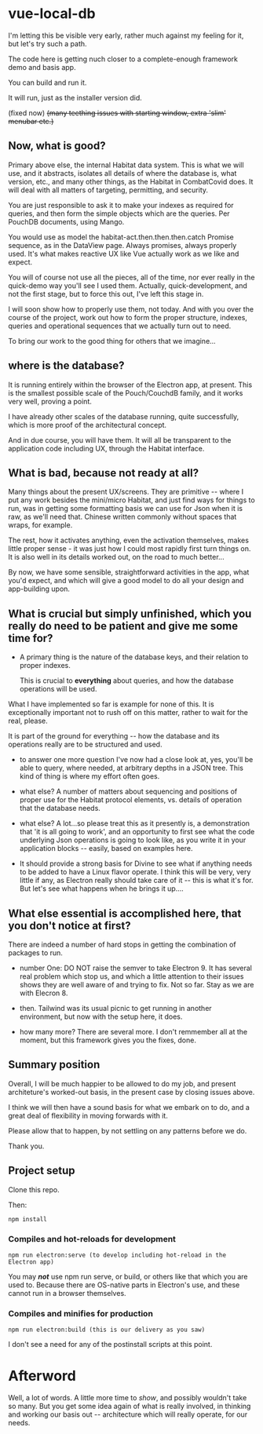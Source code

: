 # vue-local-db

I'm letting this be visible very early, rather much against my feeling for it, but let's try such a path. 

The code here is getting nuch closer to a complete-enough framework demo and basis app.

You can build and run it.

It will run, just as the installer version did.

(fixed now)
~~(many teething issues with starting window, extra 'slim' menubar etc.)~~

## Now, what is good?

 Primary above else, the internal Habitat data system. This is what we will use, and it abstracts, isolates all details of where the database is, what version, etc., and many other things, as the Habitat in CombatCovid does.  It will deal with all matters of targeting, permitting, and security.
 
 You are just responsible to ask it to make your indexes as required for queries, and then form the simple objects which are the queries. Per PouchDB documents, using Mango.
 
 You would use as model the habitat-act.then.then.then.catch Promise sequence, as in the DataView page. Always promises, always properly used. It's what makes reactive UX like Vue actually work as we like and expect. 
 
 You will of course not use all the pieces, all of the time, nor ever really in the quick-demo way you'll see I used them. Actually, quick-development, and not the first stage, but to force this out, I've left this stage in.
 
 I will soon show how to properly use them, not today. And with you over the course of the project, work out how to form the proper structure, indexes, queries and operational sequences that we actually turn out to need. 
 
 To bring our work to the good thing for others that we imagine...
 
 ## where is the database?
 
 It is running entirely within the browser of the Electron app, at present. This is the smallest possible scale of the Pouch/CouchdB family, and it works very well, proving a point.
 
 I have already other scales of the database running, quite successfully, which is more proof of the architectural concept. 
 
 And in due course, you will have them. It will all be transparent to the application code including UX, through the Habitat interface.
 
## What is bad, because not ready at all?

Many things about the present UX/screens. They are primitive -- where I put any work besides the mini/micro Habitat, and just find ways for things to run, was in getting some formatting basis we can use for Json when it is raw, as we'll need that. Chinese written commonly without spaces that wraps, for example.

The rest, how it activates anything, even the activation themselves, makes little proper sense - it was just how I could most rapidly first turn things on. It is also well in its details worked out, on the road to much better...
 
By now, we have some sensible, straightforward activities in the app, what you'd expect, and which will give a good model to do all your design and app-building upon.
  
## What is crucial but simply unfinished, which you really do need to be patient and give me some time for?
  
- A primary thing is the nature of the database keys, and their relation to proper indexes.
  
  This is crucial to **everything** about queries, and how the database operations will be used.  
  
What I have implemented so far is example for none of this. It is exceptionally important not to rush off on this matter, rather to wait for the real, please. 

It is part of the ground for everything -- how the database and its operations really are to be structured and used.

- to answer one more question I've now had a close look at, yes, you'll be able to query, where needed, at arbitrary depths in a JSON tree. This kind of thing is where my effort often goes.
  
- what else? A number of matters about sequencing and positions of proper use for the Habitat protocol elements, vs. details of operation that the database needs.

- what else?  A lot...so please treat this as it presently is, a demonstration that 'it is all going to work', and an opportunity to first see what the code underlying Json operations is going to look like, as you write it in your application blocks -- easily, based on examples here.

- It should provide a strong basis for Divine to see what if anything needs to be added to have a Linux flavor operate. I think this will be very, very little if any, as Electron really should take care of it -- this is what it's for. But let's see what happens when he brings it up.... 

## What else essential is accomplished here, that you don't notice at first?

There are indeed a number of hard stops in getting the combination of packages to run.

- number One:  DO NOT raise the semver to take Electron 9. It has several real problem which stop us, and which a little attention to their issues shows they are well aware of and trying to fix. Not so far. Stay as we are with Elecron 8.

- then. Tailwind was its usual picnic to get running in another environment, but now with the setup here, it does.

- how many more? There are several more. I don't remmember all at the moment, but this framework gives you the fixes, done.

## Summary position

Overall, I will be much happier to be allowed to do my job, and present architeture's worked-out basis, in the present case by closing issues above. 

I think we will then have a sound basis for what we embark on to do, and a great deal of flexibility in moving forwards with it. 

Please allow that to happen, by not settling on any patterns before we do. 

Thank you.

## Project setup

Clone this repo. 

Then:

```
npm install
```

### Compiles and hot-reloads for development
```
npm run electron:serve (to develop including hot-reload in the Electron app)
```

You may ***not*** use npm run serve, or build, or others like that which you are used to. Because there are OS-native parts in Electron's use, and these cannot run in a browser themselves. 

### Compiles and minifies for production
```
npm run electron:build (this is our delivery as you saw)

```

I don't see a need for any of the postinstall scripts at this point.

# Afterword

Well, a lot of words. A little more time to *show*, and possibly wouldn't take so many. But you get some idea again of what is really involved, in thinking and working our basis out -- architecture which will really operate, for our needs. 
